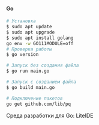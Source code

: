 #### Go


```bash
# Установка
$ sudo apt update
$ sudo apt upgrade
$ sudo apt install golang
go env -w GO111MODULE=off
# Проверка работы
$ go version

# Запуск без создания файла
$ go run main.go

# Запуск c созданием файла
$ go build main.go

# Подключение пакетов
go get github.com/lib/pq
```

Среда разработки для Go: LiteIDE
